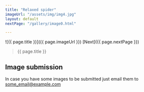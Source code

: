 ```yaml
---
title: "Relaxed spider"
imageUrl: "/assets/img/img4.jpg"
layout: default
nextPage: "/gallery/image0.html"

---
```


![{{ page.title }}]({{ page.imageUrl }}) [Next]({{ page.nextPage }})
> {{ page.title }}



## Image submission

In case you have some images to be submitted just email them to some_email@example.com
